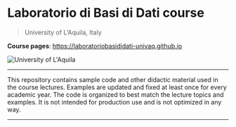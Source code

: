 # **Laboratorio di Basi di Dati** course
> University of L'Aquila, Italy

**Course pages**: https://laboratoriobasididati-univaq.github.io

![University of L'Aquila](https://www.disim.univaq.it/skins/aqua/img/logo2021-2.png)

---

This repository contains sample code and other didactic material used in the course lectures.
Examples are updated and fixed at least once for every academic year.
The code is organized to best match the lecture topics and examples. It is not intended for production use and is not optimized in any way. 

---
